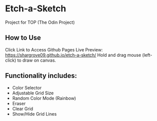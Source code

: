 # Etch-a-Sketch 
Project for TOP (The Odin Project)

## How to Use 
Click Link to Access Github Pages Live Preview: https://shargrove09.github.io/etch-a-sketch/
Hold and drag mouse (left-click) to draw on canvas. 

## Functionality includes: 
- Color Selector 
- Adjustable Grid Size 
- Random Color Mode (Rainbow) 
- Eraser 
- Clear Grid 
- Show/Hide Grid Lines


